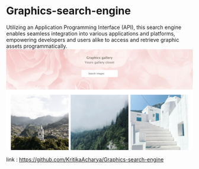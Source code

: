 # Graphics-search-engine
 Utilizing an Application Programming Interface (API), this search engine enables seamless integration into various applications and platforms, empowering developers and users alike to access and retrieve graphic assets programmatically.
![alt text](<Screenshot 2024-02-13 at 22.16.48.png>)

link : https://github.com/KritikaAcharya/Graphics-search-engine